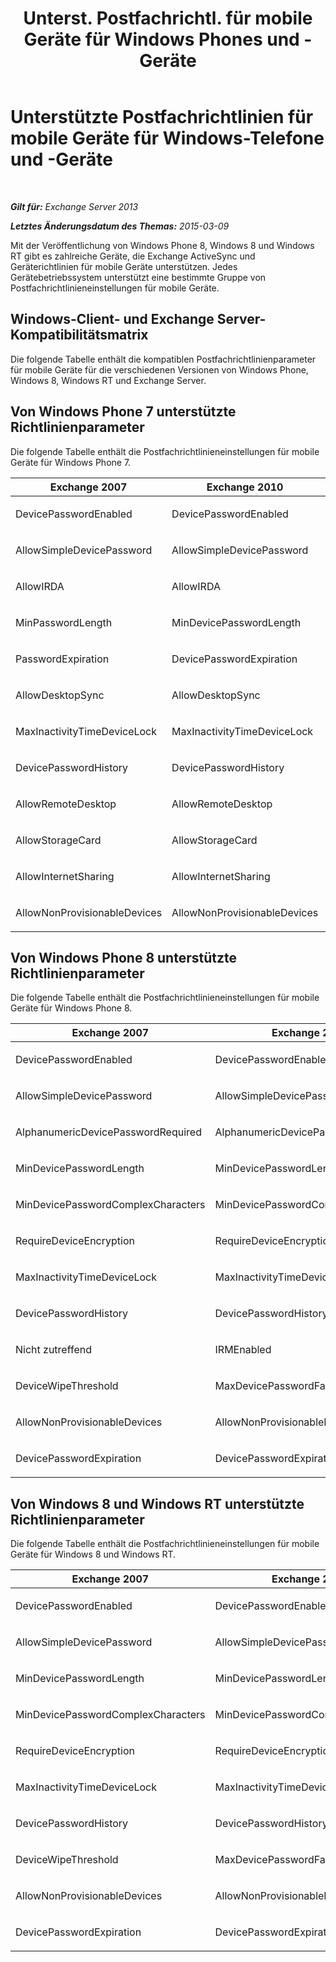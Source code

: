 ﻿---
title: 'Unterst. Postfachrichtl. für mobile Geräte für Windows Phones und -Geräte'
TOCTitle: Unterstützte Postfachrichtlinien für mobile Geräte für Windows-Telefone und -Geräte
ms:assetid: d76b1d4c-d1f6-4501-a7c9-854327aceda5
ms:mtpsurl: https://technet.microsoft.com/de-de/library/JJ983805(v=EXCHG.150)
ms:contentKeyID: 52062909
ms.date: 04/24/2018
mtps_version: v=EXCHG.150
ms.translationtype: HT
---

# Unterstützte Postfachrichtlinien für mobile Geräte für Windows-Telefone und -Geräte

 

_**Gilt für:** Exchange Server 2013_

_**Letztes Änderungsdatum des Themas:** 2015-03-09_

Mit der Veröffentlichung von Windows Phone 8, Windows 8 und Windows RT gibt es zahlreiche Geräte, die Exchange ActiveSync und Geräterichtlinien für mobile Geräte unterstützen. Jedes Gerätebetriebssystem unterstützt eine bestimmte Gruppe von Postfachrichtlinieneinstellungen für mobile Geräte.

## Windows-Client- und Exchange Server-Kompatibilitätsmatrix

Die folgende Tabelle enthält die kompatiblen Postfachrichtlinienparameter für mobile Geräte für die verschiedenen Versionen von Windows Phone, Windows 8, Windows RT und Exchange Server.

## Von Windows Phone 7 unterstützte Richtlinienparameter

Die folgende Tabelle enthält die Postfachrichtlinieneinstellungen für mobile Geräte für Windows Phone 7.


<table>
<colgroup>
<col style="width: 33%" />
<col style="width: 33%" />
<col style="width: 33%" />
</colgroup>
<thead>
<tr class="header">
<th>Exchange 2007</th>
<th>Exchange 2010</th>
<th>Exchange 2013</th>
</tr>
</thead>
<tbody>
<tr class="odd">
<td><p>DevicePasswordEnabled</p></td>
<td><p>DevicePasswordEnabled</p></td>
<td><p>DevicePasswordEnabled</p></td>
</tr>
<tr class="even">
<td><p>AllowSimpleDevicePassword</p></td>
<td><p>AllowSimpleDevicePassword</p></td>
<td><p>AllowSimpleDevicePassword</p></td>
</tr>
<tr class="odd">
<td><p>AllowIRDA</p></td>
<td><p>AllowIRDA</p></td>
<td><p>AllowIRDA</p></td>
</tr>
<tr class="even">
<td><p>MinPasswordLength</p></td>
<td><p>MinDevicePasswordLength</p></td>
<td><p>MinDevicePasswordLength</p></td>
</tr>
<tr class="odd">
<td><p>PasswordExpiration</p></td>
<td><p>DevicePasswordExpiration</p></td>
<td><p>DevicePasswordExpiration</p></td>
</tr>
<tr class="even">
<td><p>AllowDesktopSync</p></td>
<td><p>AllowDesktopSync</p></td>
<td><p>AllowDesktopSync</p></td>
</tr>
<tr class="odd">
<td><p>MaxInactivityTimeDeviceLock</p></td>
<td><p>MaxInactivityTimeDeviceLock</p></td>
<td><p>MaxInactivityTimeDeviceLock</p></td>
</tr>
<tr class="even">
<td><p>DevicePasswordHistory</p></td>
<td><p>DevicePasswordHistory</p></td>
<td><p>DevicePasswordHistory</p></td>
</tr>
<tr class="odd">
<td><p>AllowRemoteDesktop</p></td>
<td><p>AllowRemoteDesktop</p></td>
<td><p>AllowRemoteDesktop</p></td>
</tr>
<tr class="even">
<td><p>AllowStorageCard</p></td>
<td><p>AllowStorageCard</p></td>
<td><p>AllowStorageCard</p></td>
</tr>
<tr class="odd">
<td><p>AllowInternetSharing</p></td>
<td><p>AllowInternetSharing</p></td>
<td><p>AllowInternetSharing</p></td>
</tr>
<tr class="even">
<td><p>AllowNonProvisionableDevices</p></td>
<td><p>AllowNonProvisionableDevices</p></td>
<td><p>AllowNonProvisionableDevices</p></td>
</tr>
</tbody>
</table>


## Von Windows Phone 8 unterstützte Richtlinienparameter

Die folgende Tabelle enthält die Postfachrichtlinieneinstellungen für mobile Geräte für Windows Phone 8.


<table>
<colgroup>
<col style="width: 33%" />
<col style="width: 33%" />
<col style="width: 33%" />
</colgroup>
<thead>
<tr class="header">
<th>Exchange 2007</th>
<th>Exchange 2010</th>
<th>Exchange 2013</th>
</tr>
</thead>
<tbody>
<tr class="odd">
<td><p>DevicePasswordEnabled</p></td>
<td><p>DevicePasswordEnabled</p></td>
<td><p>DevicePasswordEnabled</p></td>
</tr>
<tr class="even">
<td><p>AllowSimpleDevicePassword</p></td>
<td><p>AllowSimpleDevicePassword</p></td>
<td><p>AllowSimpleDevicePassword</p></td>
</tr>
<tr class="odd">
<td><p>AlphanumericDevicePasswordRequired</p></td>
<td><p>AlphanumericDevicePasswordRequired</p></td>
<td><p>AlphanumericDevicePasswordRequired</p></td>
</tr>
<tr class="even">
<td><p>MinDevicePasswordLength</p></td>
<td><p>MinDevicePasswordLength</p></td>
<td><p>MinDevicePasswordLength</p></td>
</tr>
<tr class="odd">
<td><p>MinDevicePasswordComplexCharacters</p></td>
<td><p>MinDevicePasswordComplexCharacters</p></td>
<td><p>MinDevicePasswordComplexCharacters</p></td>
</tr>
<tr class="even">
<td><p>RequireDeviceEncryption</p></td>
<td><p>RequireDeviceEncryption</p></td>
<td><p>RequireDeviceEncryption</p></td>
</tr>
<tr class="odd">
<td><p>MaxInactivityTimeDeviceLock</p></td>
<td><p>MaxInactivityTimeDeviceLock</p></td>
<td><p>MaxInactivityTimeDeviceLock</p></td>
</tr>
<tr class="even">
<td><p>DevicePasswordHistory</p></td>
<td><p>DevicePasswordHistory</p></td>
<td><p>DevicePasswordHistory</p></td>
</tr>
<tr class="odd">
<td><p>Nicht zutreffend</p></td>
<td><p>IRMEnabled</p></td>
<td><p>IRMEnabled</p></td>
</tr>
<tr class="even">
<td><p>DeviceWipeThreshold</p></td>
<td><p>MaxDevicePasswordFailedAttempts</p></td>
<td><p>MaxDevicePasswordFailedAttempts</p></td>
</tr>
<tr class="odd">
<td><p>AllowNonProvisionableDevices</p></td>
<td><p>AllowNonProvisionableDevices</p></td>
<td><p>AllowNonProvisionableDevices</p></td>
</tr>
<tr class="even">
<td><p>DevicePasswordExpiration</p></td>
<td><p>DevicePasswordExpiration</p></td>
<td><p>DevicePasswordExpiration</p></td>
</tr>
</tbody>
</table>


## Von Windows 8 und Windows RT unterstützte Richtlinienparameter

Die folgende Tabelle enthält die Postfachrichtlinieneinstellungen für mobile Geräte für Windows 8 und Windows RT.


<table>
<colgroup>
<col style="width: 33%" />
<col style="width: 33%" />
<col style="width: 33%" />
</colgroup>
<thead>
<tr class="header">
<th>Exchange 2007</th>
<th>Exchange 2010</th>
<th>Exchange 2013</th>
</tr>
</thead>
<tbody>
<tr class="odd">
<td><p>DevicePasswordEnabled</p></td>
<td><p>DevicePasswordEnabled</p></td>
<td><p>DevicePasswordEnabled</p></td>
</tr>
<tr class="even">
<td><p>AllowSimpleDevicePassword</p></td>
<td><p>AllowSimpleDevicePassword</p></td>
<td><p>AllowSimpleDevicePassword</p></td>
</tr>
<tr class="odd">
<td><p>MinDevicePasswordLength</p></td>
<td><p>MinDevicePasswordLength</p></td>
<td><p>MinDevicePasswordLength</p></td>
</tr>
<tr class="even">
<td><p>MinDevicePasswordComplexCharacters</p></td>
<td><p>MinDevicePasswordComplexCharacters</p></td>
<td><p>MinDevicePasswordComplexCharacters</p></td>
</tr>
<tr class="odd">
<td><p>RequireDeviceEncryption</p></td>
<td><p>RequireDeviceEncryption</p></td>
<td><p>RequireDeviceEncryption</p></td>
</tr>
<tr class="even">
<td><p>MaxInactivityTimeDeviceLock</p></td>
<td><p>MaxInactivityTimeDeviceLock</p></td>
<td><p>MaxInactivityTimeDeviceLock</p></td>
</tr>
<tr class="odd">
<td><p>DevicePasswordHistory</p></td>
<td><p>DevicePasswordHistory</p></td>
<td><p>DevicePasswordHistory</p></td>
</tr>
<tr class="even">
<td><p>DeviceWipeThreshold</p></td>
<td><p>MaxDevicePasswordFailedAttempts</p></td>
<td><p>MaxDevicePasswordFailedAttempts</p></td>
</tr>
<tr class="odd">
<td><p>AllowNonProvisionableDevices</p></td>
<td><p>AllowNonProvisionableDevices</p></td>
<td><p>AllowNonProvisionableDevices</p></td>
</tr>
<tr class="even">
<td><p>DevicePasswordExpiration</p></td>
<td><p>DevicePasswordExpiration</p></td>
<td><p>DevicePasswordExpiration</p></td>
</tr>
</tbody>
</table>

